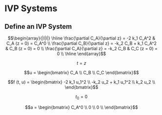 # IVP Systems

## Define an IVP System

$$\begin{array}{|l|l|}
    \hline
    \frac{\partial C_A}{\partial z} = -2 k_1 C_A^2 & C_A (z = 0) = C_A^0 \\
    \frac{\partial C_B}{\partial z} = -k_2 C_B + k_1 C_A^2 & C_B (z = 0) = 0 \\
    \frac{\partial C_A}{\partial z} = -k_2 C_B & C_C (z = 0) = 0 \\
    \hline
\end{array}$$

$$t = z$$

$$u = \begin{bmatrix}
    C_A \\
    C_B \\
    C_C
\end{bmatrix}$$

$$f (t, u) = \begin{bmatrix}
    -2 k_1 u_1^2 \\
    -k_2 u_2 + k_1 u_1^2 \\
    k_2 u_2 \\
\end{bmatrix}$$

$$t_0 = 0$$

$$a = \begin{bmatrix}
    C_A^0 \\
    0 \\
    0 \\
\end{bmatrix}$$